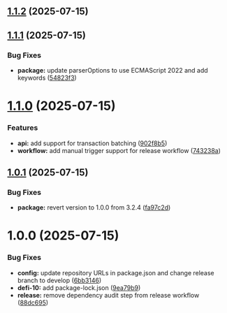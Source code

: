 ## [1.1.2](https://github.com/0xharshbd/expand-js-sdk/compare/v1.1.1...v1.1.2) (2025-07-15)

## [1.1.1](https://github.com/0xharshbd/expand-js-sdk/compare/v1.1.0...v1.1.1) (2025-07-15)


### Bug Fixes

* **package:** update parserOptions to use ECMAScript 2022 and add keywords ([54823f3](https://github.com/0xharshbd/expand-js-sdk/commit/54823f3839ee097ec4a4e6b2a3fbd041c46f56cb))

# [1.1.0](https://github.com/0xharshbd/expand-js-sdk/compare/v1.0.1...v1.1.0) (2025-07-15)


### Features

* **api:** add support for transaction batching ([902f8b5](https://github.com/0xharshbd/expand-js-sdk/commit/902f8b5d64bf8f0b37331f9fcdb4bd4061533bfd))
* **workflow:** add manual trigger support for release workflow ([743238a](https://github.com/0xharshbd/expand-js-sdk/commit/743238abfc983ba89b32cdf02aafdf52f59d748d))

## [1.0.1](https://github.com/0xharshbd/expand-js-sdk/compare/v1.0.0...v1.0.1) (2025-07-15)


### Bug Fixes

* **package:** revert version to 1.0.0 from 3.2.4 ([fa97c2d](https://github.com/0xharshbd/expand-js-sdk/commit/fa97c2d041286668b386c9b6cf553112cb459f8d))

# 1.0.0 (2025-07-15)


### Bug Fixes

* **config:** update repository URLs in package.json and change release branch to develop ([6bb3146](https://github.com/0xharshbd/expand-js-sdk/commit/6bb31465c82759abed68beca396134924aa8b992))
* **defi-10:** add package-lock.json ([9ea79b9](https://github.com/0xharshbd/expand-js-sdk/commit/9ea79b96dc1db4b7d69a0678fac99f116addc8e3))
* **release:** remove dependency audit step from release workflow ([88dc695](https://github.com/0xharshbd/expand-js-sdk/commit/88dc69501914de72851cd1c24535861faef1729f))
